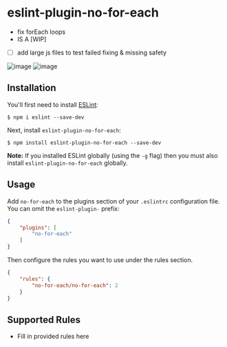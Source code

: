# eslint-plugin-no-for-each
- fix forEach loops
- IS A [WIP]
- [ ] add large js files to test failed fixing & missing safety

![image](https://cloud.githubusercontent.com/assets/4022631/20047084/8ed348e0-a465-11e6-90f4-4715f5498699.png)
![image](https://cloud.githubusercontent.com/assets/4022631/20047086/91c3d894-a465-11e6-8eb9-62f0240a9b47.png)

## Installation

You'll first need to install [ESLint](http://eslint.org):

```
$ npm i eslint --save-dev
```

Next, install `eslint-plugin-no-for-each`:

```
$ npm install eslint-plugin-no-for-each --save-dev
```

**Note:** If you installed ESLint globally (using the `-g` flag) then you must also install `eslint-plugin-no-for-each` globally.

## Usage

Add `no-for-each` to the plugins section of your `.eslintrc` configuration file. You can omit the `eslint-plugin-` prefix:

```json
{
    "plugins": [
        "no-for-each"
    ]
}
```


Then configure the rules you want to use under the rules section.

```json
{
    "rules": {
        "no-for-each/no-for-each": 2
    }
}
```

## Supported Rules

* Fill in provided rules here
